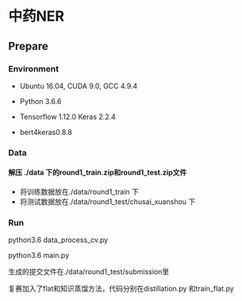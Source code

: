 # 中药NER


## Prepare

### Environment
* Ubuntu 16.04, CUDA 9.0, GCC 4.9.4
* Python 3.6.6

* Tensorflow 1.12.0 Keras 2.2.4 

* bert4keras0.8.8  

 

### Data
#### 解压 ./data 下的round1_train.zip和round1_test.zip文件
* 将训练数据放在./data/round1_train 下
* 将测试数据放在./data/round1_test/chusai_xuanshou 下

### Run

python3.6 data_process_cv.py 

python3.6 main.py

生成的提交文件在./data/round1_test/submission里

复赛加入了flat和知识蒸馏方法，代码分别在distillation.py 和train_flat.py

